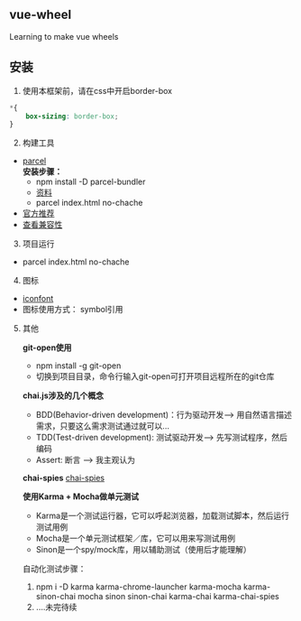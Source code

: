 ## vue-wheel
Learning to make vue wheels

## 安装
1. 使用本框架前，请在css中开启border-box
```css
*{
    box-sizing: border-box;
}
```
2. 构建工具
- [parcel](https://parceljs.org/)  
    **安装步骤：**     
    - npm install -D parcel-bundler 
    - [资料](https://cn.vuejs.org/v2/guide/installation.html#Parcel)
    - parcel index.html no-chache
- [官方推荐](https://cn.vuejs.org/v2/guide/installation.html#Parcel)
- [查看兼容性](https://caniuse.com/)

3. 项目运行
- parcel index.html no-chache

4. 图标
- [iconfont](http://www.iconfont.cn/home/index?spm=a313x.7781069.1998910419.2.WeXcRo)
- 图标使用方式： symbol引用
5. 其他  

    **git-open使用**  
    - npm install -g git-open
    - 切换到项目目录，命令行输入git-open可打开项目远程所在的git仓库

    **chai.js涉及的几个概念**  
    - BDD(Behavior-driven development)：行为驱动开发--> 用自然语言描述需求，只要这么需求测试通过就可以...
    - TDD(Test-driven development): 测试驱动开发--> 先写测试程序，然后编码
    - Assert: 断言 --> 我主观认为
    
    **chai-spies**
    [chai-spies](https://github.com/chaijs/chai-spies/blob/master/package.json)

    **使用Karma + Mocha做单元测试**
    - Karma是一个测试运行器，它可以呼起浏览器，加载测试脚本，然后运行测试用例
    - Mocha是一个单元测试框架／库，它可以用来写测试用例
    - Sinon是一个spy/mock库，用以辅助测试（使用后才能理解） 

    自动化测试步骤：  
    1. npm i -D karma karma-chrome-launcher karma-mocha karma-sinon-chai mocha sinon sinon-chai karma-chai karma-chai-spies
    2. ....未完待续


